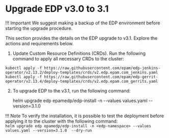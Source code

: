 # Upgrade EDP v3.0 to 3.1

!!! Important
    We suggest making a backup of the EDP environment before starting the upgrade procedure.

This section provides the details on the EDP upgrade to v3.1. Explore the actions and requirements below.

1. Update Custom Resource Definitions (CRDs). Run the following command to apply all necessary CRDs to the cluster:

  ```
  kubectl apply -f https://raw.githubusercontent.com/epam/edp-jenkins-operator/v2.13.2/deploy-templates/crds/v2.edp.epam.com_jenkins.yaml
  kubectl apply -f https://raw.githubusercontent.com/epam/edp-gerrit-operator/v2.13.4/deploy-templates/crds/v2.edp.epam.com_gerrits.yaml
  ```

2. To upgrade EDP to the v3.1, run the following command:

      helm upgrade edp epamedp/edp-install -n <edp-namespace> --values values.yaml --version=3.1.0

  !!! Note
      To verify the installation, it is possible to test the deployment before applying it to the cluster with the following command:<br>
      `helm upgrade edp epamedp/edp-install -n <edp-namespace> --values values.yaml --version=3.1.0  --dry-run`
